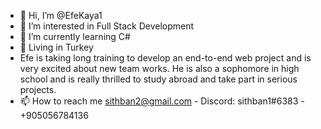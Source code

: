 - 👋 Hi, I’m @EfeKaya1
- 👀 I’m interested in Full Stack Development
- 🌱 I’m currently learning C# 
- 📍 Living in Turkey 
- Efe is taking long training to develop an end-to-end web project and is very excited about new team works. He is also a sophomore in high school and is really thrilled to study abroad and take part in serious projects.
- 📫 How to reach me sithban2@gmail.com - Discord: sithban1#6383 - +905056784136

<!---
EfeKaya1/EfeKaya1 is a ✨ special ✨ repository because its `README.md` (this file) appears on your GitHub profile.
You can click the Preview link to take a look at your changes.
--->
